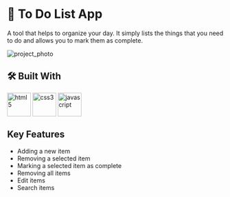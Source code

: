 # 📖 To Do List App 

A tool that helps to organize your day. It simply lists the things that you need to do and allows you to mark them as complete.

![project_photo](https://user-images.githubusercontent.com/86977059/215381173-7241b69e-2f7e-45e4-b439-86415c1ec7cb.PNG)



## 🛠 Built With 


<a href="https://www.w3.org/html/" target="_blank"><img align="center" src="https://uxwing.com/wp-content/themes/uxwing/download/brands-and-social-media/html-icon.svg" alt="html5" width="55" height="55"/></a> 
<a href="https://www.w3schools.com/css/" target="_blank"><img align="center" src="https://uxwing.com/wp-content/themes/uxwing/download/brands-and-social-media/css-icon.svg" alt="css3" width="55" height="55"/></a>
<a href="https://developer.mozilla.org/en-US/docs/Web/JavaScript" target="_blank" rel="noreferrer"><img align="center" src="https://uxwing.com/wp-content/themes/uxwing/download/brands-and-social-media/javascript-programming-language-icon.svg" alt="javascript" width="55" height="55"/></a> 

## Key Features

- Adding a new item
- Removing a selected item
- Marking a selected item as complete
- Removing all items 
- Edit items
- Search items
